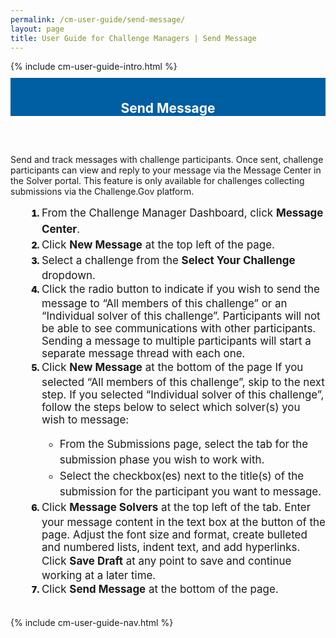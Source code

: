 ```yaml
---
permalink: /cm-user-guide/send-message/
layout: page
title: User Guide for Challenge Managers | Send Message
---
```

<div class="row">
  <div class="col-sm-12">{% include cm-user-guide-intro.html %}</div>
</div>
<div class="row" style="padding-top: 10px; padding-bottom: 30px;">
  <div class="col-sm-12" style="padding-top: 6px; background-color: #005ea2; color: #ffffff; text-align: center;">
    <h2>Send Message</h2>
  </div>
</div>
<div class="row">
  <div class="col-sm-7">
    <p>Send and track messages with challenge participants. Once sent, challenge participants can view and reply to your message via the Message Center in the Solver portal. This feature is only available for challenges collecting submissions via the Challenge.Gov platform. </p>
    <ol style="padding-left: 50px;">
      <li style="font-weight:900;">
      <span style="font-size: 1.06rem; line-height: 1.5; font-weight: 400;">From the Challenge Manager Dashboard, click <b>Message Center</b>.
      <li style="font-weight:900;"><span style="font-size: 1.06rem; line-height: 1.5; font-weight: 400;">Click <b>New Message</b> at the top left of the page.</span></li>
      <li style="font-weight:900;"><span style="font-size: 1.06rem; line-height: 1.5; font-weight: 400;">Select a challenge from the <b>Select Your Challenge</b> dropdown.</span></li>
      <li style="font-weight:900;"><span style="font-size: 1.06rem; line-height: 1.5; font-weight: 400;">Click the radio button to indicate if you wish to send the message to “All members of this challenge” or an “Individual solver of this challenge”. Participants will not be able to see communications with other participants. Sending a message to multiple participants will start a separate message thread with each one. </span></li>
      <li style="font-weight:900;"><span style="font-size: 1.06rem; line-height: 1.5; font-weight: 400;">Click <b>New Message</b> at the bottom of the page
        If you selected “All members of this challenge”, skip to the next step. If you selected “Individual solver of this challenge”, follow the steps below to select which solver(s) you wish to message:
        <ul>
          <li>From the Submissions page, select the tab for the submission phase you wish to work with.</li>
          <li>Select the checkbox(es) next to the title(s) of the submission for the participant you want to message.</li>
        </ul>
      <li style="font-weight:900;"><span style="font-size: 1.06rem; line-height: 1.5; font-weight: 400;">Click <b>Message Solvers</b> at the top left of the tab. Enter your message content in the text box at the button of the page. Adjust the font size and format, create bulleted and numbered lists, indent text, and add hyperlinks. Click <b>Save Draft</b> at any point to save and continue working at a later time.</span></li>
      <li style="font-weight:900;"><span style="font-size: 1.06rem; line-height: 1.5; font-weight: 400;">Click <b>Send Message</b> at the bottom of the page. </span></li>
    </ol>
  </div>
  <div class="col-sm-1">&nbsp;</div>
  <div class="col-sm-4"> {% include cm-user-guide-nav.html %} </div>
</div>

